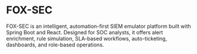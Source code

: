 # FOX-SEC
FOX-SEC is an intelligent, automation-first SIEM emulator platform built with Spring Boot and React. Designed for SOC analysts, it offers alert enrichment, rule simulation, SLA-based workflows, auto-ticketing, dashboards, and role-based operations.
